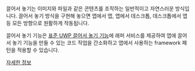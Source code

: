 ﻿끌어서 놓기는 이미지와 파일과 같은 콘텐츠를 조작하는 일반적이고 자연스러운 방식입니다. 끌어서 놓기 방식을 구현해 놓으면 앱에서 앱, 앱에서 데스크톱, 데스크톱에서 앱 등 모든 방향으로 원활하게 작동됩니다.

끌어서 놓기 기능은 [표준 UWP 끌어서 놓기 기능](https://docs.microsoft.com/windows/uwp/design/input/drag-and-drop)에 래퍼 서비스를 제공하여 앱에 끌어서 놓기 기능을 만들 수 있는 코드 작업을 간소화하고 앱에서 사용하는 framework 패턴을 적용할 수 있습니다.

[자세한 정보](https://github.com/Microsoft/WindowsTemplateStudio/blob/master/docs/UWP/features/drag-and-drop.md)
